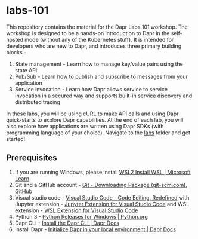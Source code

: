 # labs-101

This repository contains the material for the Dapr Labs 101 workshop. The workshop is designed to be a hands-on introduction to Dapr in the self-hosted mode (without any of the Kubernetes stuff). It is intended for developers who are new to Dapr, and introduces three primary building blocks - 
1. State management - Learn how to manage key/value pairs using the state API
1. Pub/Sub - Learn how to publish and subscribe to messages from your application
1. Service invocation - Learn how Dapr allows service to service invocation in a secured way and supports built-in service discovery and distributed tracing
 
In these labs, you will be using cURL to make API calls and using Dapr quick-starts to explore Dapr capabilities. At the end of each lab, you will also explore how applications are written using Dapr SDKs (with programming language of your choice). Navigate to the [labs](./labs) folder and get started!

## Prerequisites

1. If you are running Windows, please install [WSL2 Install WSL | Microsoft Learn](https://learn.microsoft.com/en-us/windows/wsl/install)
1. Git and a GitHub account - [Git - Downloading Package (git-scm.com)](https://git-scm.com/download/win), [GitHub](https://github.com/)
1. Visual studio code - [Visual Studio Code - Code Editing. Redefined](https://code.visualstudio.com/) with Jupyter extension - [Jupyter Extension for Visual Studio Code](https://marketplace.visualstudio.com/items?itemName=ms-toolsai.jupyter) and WSL extension - [WSL Extension for Visual Studio Code](https://marketplace.visualstudio.com/items?itemName=ms-vscode-remote.remote-wsl) 
1. Python 3 - [Python Releases for Windows | Python.org](https://www.python.org/downloads/windows/)
1. Dapr CLI - [Install the Dapr CLI | Dapr Docs](https://docs.dapr.io/getting-started/install-dapr-cli/)
1. Install Dapr - [Initialize Dapr in your local environment | Dapr Docs](https://docs.dapr.io/getting-started/install-dapr-selfhost/)